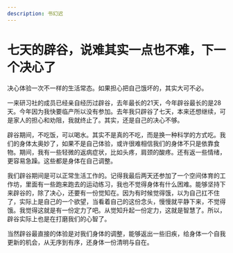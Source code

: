 ```yaml
---
description: 书幻迟
---
```


# 七天的辟谷，说难其实一点也不难，下一个决心了

决心体验一次不一样的生活常态。如果担心把自己饿坏的，其实大可不必。

一来研习社的成员已经亲自经历过辟谷，去年最长的21天，今年辟谷最长的是28天。今年因为我快要临产所以没有参加。去年我只辟谷了七天，本来还想继续，可是家人的担心和劝阻，我就终止了。其实，还是自己的决心不够。

辟谷期间，不吃饭，可以喝水。其实不是真的不吃，而是换一种科学的方式吃。我们的身体太奥妙了，如果不是自己体验，或许很难相信我们的身体不只是依靠食物。期间，我有一些轻微的返病症状，比如头疼，肩颈的酸疼。还有返一些情绪，更容易急躁。这些都是身体在自己调整。

我们辟谷期间是可以正常生活工作的。记得我最后两天还参加了一个空间体育的工作坊，里面有一些跑来跑去的运动练习，我也不觉得身体有什么困难。能够坚持下来辟谷的，除了决心，还要有一份觉知在。因为有时候觉得饿，以为自己扛不住了，实际上是自己的一个欲望，当看着自己的这份念头，慢慢就平静下来，不觉得饿。我觉得这就是有一份定力了吧。从觉知升起一份定力，这就是智慧了。所以，辟谷实际上也是在打磨我们的心智了。

当然辟谷最直接的体验是对我们身体的调整，能够返出一些旧疾，给身体一个自我更新的机会，从无序到有序，还身体一份清明与自在。

